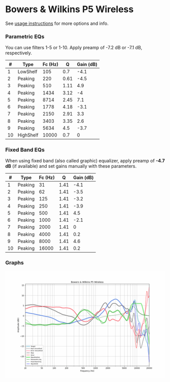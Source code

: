# Bowers & Wilkins P5 Wireless
See [usage instructions](https://github.com/jaakkopasanen/AutoEq#usage) for more options and info.

### Parametric EQs
You can use filters 1-5 or 1-10. Apply preamp of -7.2 dB or -7.1 dB, respectively.

|   # | Type      |   Fc (Hz) |    Q |   Gain (dB) |
|-----|-----------|-----------|------|-------------|
|   1 | LowShelf  |       105 | 0.7  |        -4.1 |
|   2 | Peaking   |       220 | 0.61 |        -4.5 |
|   3 | Peaking   |       510 | 1.11 |         4.9 |
|   4 | Peaking   |      1434 | 3.12 |        -4   |
|   5 | Peaking   |      8714 | 2.45 |         7.1 |
|   6 | Peaking   |      1778 | 4.18 |        -3.1 |
|   7 | Peaking   |      2150 | 2.91 |         3.3 |
|   8 | Peaking   |      3403 | 3.35 |         2.6 |
|   9 | Peaking   |      5634 | 4.5  |        -3.7 |
|  10 | HighShelf |     10000 | 0.7  |         0   |

### Fixed Band EQs
When using fixed band (also called graphic) equalizer, apply preamp of **-4.7 dB** (if available) and set gains manually with these parameters.

|   # | Type    |   Fc (Hz) |    Q |   Gain (dB) |
|-----|---------|-----------|------|-------------|
|   1 | Peaking |        31 | 1.41 |        -4.1 |
|   2 | Peaking |        62 | 1.41 |        -3.5 |
|   3 | Peaking |       125 | 1.41 |        -3.2 |
|   4 | Peaking |       250 | 1.41 |        -3.9 |
|   5 | Peaking |       500 | 1.41 |         4.5 |
|   6 | Peaking |      1000 | 1.41 |        -2.1 |
|   7 | Peaking |      2000 | 1.41 |         0   |
|   8 | Peaking |      4000 | 1.41 |         0.2 |
|   9 | Peaking |      8000 | 1.41 |         4.6 |
|  10 | Peaking |     16000 | 1.41 |         0.2 |

### Graphs
![](./Bowers%20&%20Wilkins%20P5%20Wireless.png)
